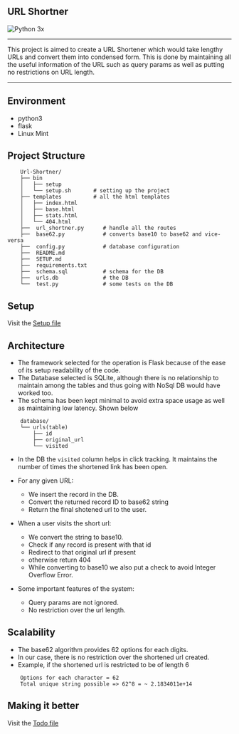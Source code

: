 ## URL Shortner 
![Python 3x](https://img.shields.io/pypi/pyversions/django?color=green&style=plastic)

---

This project is aimed to create a URL Shortener which would take lengthy URLs and convert them into condensed form. This is done by maintaining all the useful information of the URL such as query params as well as putting no restrictions on URL length. 

---

## Environment

* python3
* flask
* Linux Mint


## Project Structure
```
    Url-Shortner/
    ├── bin
    │	├── setup
    │   └── setup.sh 	   # setting up the project
    ├── templates          # all the html templates         
    │   ├── index.html          
    │   ├── base.html         
    │   ├── stats.html 
    │	└── 404.html          
    ├──  url_shortner.py      # handle all the routes
    ├──  base62.py            # converts base10 to base62 and vice-versa
    ├──  config.py            # database configuration
    ├──  README.md
    ├──  SETUP.md
    ├──  requirements.txt
    ├──  schema.sql           # schema for the DB
    ├──  urls.db              # the DB
    └──  test.py 	          # some tests on the DB
```

## Setup

Visit the [Setup file](SETUP.md)

## Architecture

* The framework selected for the operation is Flask because of the ease of its setup readability of the code.
* The Database selected is SQLite, although there is no relationship to maintain among
the tables and thus going with NoSql DB would have worked too.
* The schema has been kept minimal to avoid extra space usage as well as maintaining low latency. Shown below
```	
	database/
	└── urls(table)
		├── id
		├── original_url
		└── visited

```
* In the DB the `visited` column helps in click tracking. It maintains the number of times the shortened link has been open.
* For any given URL:
	* We insert the record in the DB.
	* Convert the returned record ID to base62 string
	* Return the final shotened url to the user.

* When a user visits the short url:
	* We convert the string to base10.
	* Check if any record is present with that id
	* Redirect to that original url if present
	* otherwise return 404
	* While converting to base10 we also put a check to avoid Integer Overflow Error.

* Some important features of the system:
	* Query params are not ignored.
	* No restriction over the url length.


## Scalability

* The base62 algorithm provides 62 options for each digits.
* In our case, there is no restriction over the shortened url created.
* Example, if the shortened url is restricted to be of length 6
```
	Options for each character = 62
	Total unique string possible => 62^8 = ~ 2.1834011e+14
```

## Making it better

Visit the [Todo file](TODO.md)
